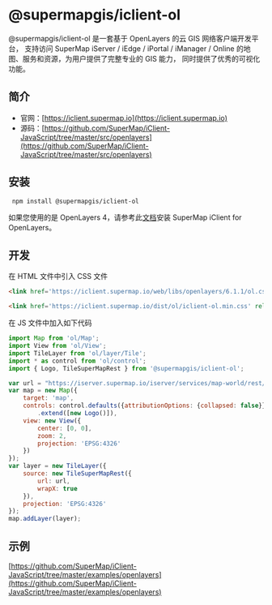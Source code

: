# @supermapgis/iclient-ol

@supermapgis/iclient-ol 是一套基于 OpenLayers 的云 GIS 网络客户端开发平台， 支持访问 SuperMap iServer / iEdge / iPortal / iManager / Online 的地图、服务和资源，为用户提供了完整专业的 GIS 能力， 同时提供了优秀的可视化功能。

## 简介
* 官网：[https://iclient.supermap.io](https://iclient.supermap.io)
* 源码：[https://github.com/SuperMap/iClient-JavaScript/tree/master/src/openlayers](https://github.com/SuperMap/iClient-JavaScript/tree/master/src/openlayers)

## 安装

```
 npm install @supermapgis/iclient-ol
```
如果您使用的是 OpenLayers 4，请参考此[文档](https://www.npmjs.com/package/@supermapgis/iclient-openlayers/v/10.0.0)安装 SuperMap iClient for OpenLayers。

## 开发

在 HTML 文件中引入 CSS  文件

```html
<link href='https://iclient.supermap.io/web/libs/openlayers/6.1.1/ol.css' rel='stylesheet' />

<link href='https://iclient.supermap.io/dist/ol/iclient-ol.min.css' rel='stylesheet' />
```
在 JS 文件中加入如下代码

```js
import Map from 'ol/Map';
import View from 'ol/View';
import TileLayer from 'ol/layer/Tile';
import * as control from 'ol/control';    
import { Logo, TileSuperMapRest } from '@supermapgis/iclient-ol';

var url = "https://iserver.supermap.io/iserver/services/map-world/rest/maps/World";
var map = new Map({
    target: 'map',
    controls: control.defaults({attributionOptions: {collapsed: false}})
        .extend([new Logo()]),
    view: new View({
        center: [0, 0],
        zoom: 2,
        projection: 'EPSG:4326'
    })
});
var layer = new TileLayer({
    source: new TileSuperMapRest({
        url: url,
        wrapX: true
    }),
    projection: 'EPSG:4326'
});
map.addLayer(layer);
```

## 示例
 [https://github.com/SuperMap/iClient-JavaScript/tree/master/examples/openlayers](https://github.com/SuperMap/iClient-JavaScript/tree/master/examples/openlayers)
